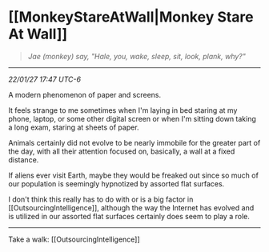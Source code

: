 # [[MonkeyStareAtWall|Monkey Stare At Wall]]
> *Jae (monkey) say, "Hale, you, wake, sleep, sit, look, plank, why?"*
---
*22/01/27 17:47 UTC-6*

A modern phenomenon of paper and screens.

It feels strange to me sometimes when I'm laying in bed staring at my phone, laptop, or some other digital screen or when I'm sitting down taking a long exam, staring at sheets of paper.

Animals certainly did not evolve to be nearly immobile for the greater part of the day, with all their attention focused on, basically, a wall at a fixed distance.

If aliens ever visit Earth, maybe they would be freaked out since so much of our population is seemingly hypnotized by assorted flat surfaces.

I don't think this really has to do with or is a big factor in [[OutsourcingIntelligence]], although the way the Internet has evolved and is utilized in our assorted flat surfaces certainly does seem to play a role.

---

Take a walk: [[OutsourcingIntelligence]]
